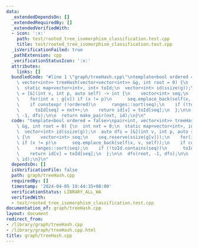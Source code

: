 ```yaml
---
data:
  _extendedDependsOn: []
  _extendedRequiredBy: []
  _extendedVerifiedWith:
  - icon: ':x:'
    path: test/rooted_tree_isomorphism_classification.test.cpp
    title: test/rooted_tree_isomorphism_classification.test.cpp
  _isVerificationFailed: true
  _pathExtension: cpp
  _verificationStatusIcon: ':x:'
  attributes:
    links: []
  bundledCode: "#line 1 \"graph/treeHash.cpp\"\ntemplate<bool ordered = false>\npair<int,\
    \ vector<int>> treeHash(vector<vector<int>> &g, int root = 0) {\n  int nxt = 0;\n\
    \  static map<vector<int>, int> toId;\n  vector<int> id(ssize(g));\n  auto dfs\
    \ = [&](int v, int p, auto self) -> int {\n    vector<int> seq;\n    seq.reserve(ssize(g[v]));\n\
    \    for(int x : g[v]) if (x != p)\n      seq.emplace_back(self(x, v, self));\n\
    \    if constexpr (!ordered)\n      ranges::sort(seq);\n    if (!toId.contains(seq))\n\
    \      toId[seq] = nxt++;\n    return id[v] = toId[seq];\n  };\n\n  dfs(root,\
    \ -1, dfs);\n\n  return make_pair(nxt, id);\n}\n"
  code: "template<bool ordered = false>\npair<int, vector<int>> treeHash(vector<vector<int>>\
    \ &g, int root = 0) {\n  int nxt = 0;\n  static map<vector<int>, int> toId;\n\
    \  vector<int> id(ssize(g));\n  auto dfs = [&](int v, int p, auto self) -> int\
    \ {\n    vector<int> seq;\n    seq.reserve(ssize(g[v]));\n    for(int x : g[v])\
    \ if (x != p)\n      seq.emplace_back(self(x, v, self));\n    if constexpr (!ordered)\n\
    \      ranges::sort(seq);\n    if (!toId.contains(seq))\n      toId[seq] = nxt++;\n\
    \    return id[v] = toId[seq];\n  };\n\n  dfs(root, -1, dfs);\n\n  return make_pair(nxt,\
    \ id);\n}\n"
  dependsOn: []
  isVerificationFile: false
  path: graph/treeHash.cpp
  requiredBy: []
  timestamp: '2024-04-05 19:44:35+08:00'
  verificationStatus: LIBRARY_ALL_WA
  verifiedWith:
  - test/rooted_tree_isomorphism_classification.test.cpp
documentation_of: graph/treeHash.cpp
layout: document
redirect_from:
- /library/graph/treeHash.cpp
- /library/graph/treeHash.cpp.html
title: graph/treeHash.cpp
---
```

